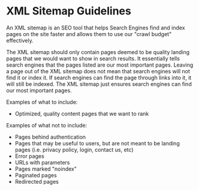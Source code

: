 # XML Sitemap Guidelines

An XML sitemap is an SEO tool that helps Search Engines find and index pages on the site faster and allows them to use our "crawl budget" effectively.

The XML sitemap should only contain pages deemed to be quality landing pages that we would want to show in search results. It essentially tells search engines that the pages listed are our most important pages. Leaving a page out of the XML sitemap does not mean that search engines will not find it or index it. If search engines can find the page through links into it, it will still be indexed. The XML sitemap just ensures search engines can find our most important pages.

Examples of what to include:

* Optimized, quality content pages that we want to rank 

Examples of what not to include:

* Pages behind authentication
* Pages that may be useful to users, but are not meant to be landing pages \(i.e. privacy policy, login, contact us, etc\)
* Error pages
* URLs with parameters
* Pages marked "noindex"
* Paginated pages
* Redirected pages

